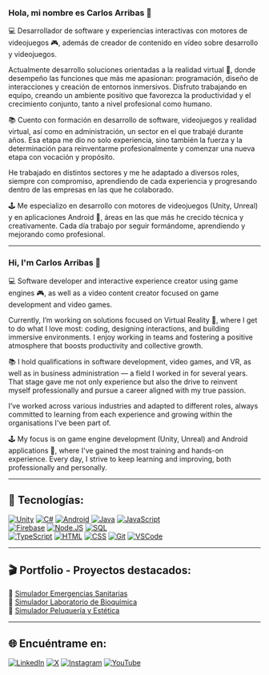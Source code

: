### Hola, mi nombre es Carlos Arribas 👋

💻 Desarrollador de software y experiencias interactivas con motores de videojuegos 🎮, además de creador de contenido en vídeo sobre desarrollo y videojuegos.

Actualmente desarrollo soluciones orientadas a la realidad virtual 🥽, donde desempeño las funciones que más me apasionan: programación, diseño de interacciones y creación de entornos inmersivos. Disfruto trabajando en equipo, creando un ambiente positivo que favorezca la productividad y el crecimiento conjunto, tanto a nivel profesional como humano.

📚 Cuento con formación en desarrollo de software, videojuegos y realidad virtual, así como en administración, un sector en el que trabajé durante años. Esa etapa me dio no solo experiencia, sino también la fuerza y la determinación para reinventarme profesionalmente y comenzar una nueva etapa con vocación y propósito.

He trabajado en distintos sectores y me he adaptado a diversos roles, siempre con compromiso, aprendiendo de cada experiencia y progresando dentro de las empresas en las que he colaborado.

🕹️ Me especializo en desarrollo con motores de videojuegos (Unity, Unreal) y en aplicaciones Android 📱, áreas en las que más he crecido técnica y creativamente. Cada día trabajo por seguir formándome, aprendiendo y mejorando como profesional.

---

### Hi, I'm Carlos Arribas 👋

💻 Software developer and interactive experience creator using game engines 🎮, as well as a video content creator focused on game development and video games.

Currently, I’m working on solutions focused on Virtual Reality 🥽, where I get to do what I love most: coding, designing interactions, and building immersive environments. I enjoy working in teams and fostering a positive atmosphere that boosts productivity and collective growth.

📚 I hold qualifications in software development, video games, and VR, as well as in business administration — a field I worked in for several years. That stage gave me not only experience but also the drive to reinvent myself professionally and pursue a career aligned with my true passion.

I’ve worked across various industries and adapted to different roles, always committed to learning from each experience and growing within the organisations I've been part of.

🕹️ My focus is on game engine development (Unity, Unreal) and Android applications 📱, where I've gained the most training and hands-on experience. Every day, I strive to keep learning and improving, both professionally and personally.

---

## 🚀 Tecnologías:
[![Unity](https://img.shields.io/badge/Unity-0077B5?style=for-the-badge&logoColor=white&labelColor=101010)]()
[![C#](https://img.shields.io/badge/CSharp-9445F8?style=for-the-badge&logoColor=white&labelColor=101010)]()
[![Android](https://img.shields.io/badge/Android-E4405F?style=for-the-badge&logoColor=white&labelColor=101010)]()
[![Java](https://img.shields.io/badge/Java-007396?style=for-the-badge&logoColor=white&labelColor=101010)]()
[![JavaScript](https://img.shields.io/badge/JavaScript-F7DF1E?style=for-the-badge&logoColor=white&labelColor=101010)]()
</br>
[![Firebase](https://img.shields.io/badge/Firebase-FFCA28?style=for-the-badge&logoColor=white&labelColor=101010)]()
[![Node.JS](https://img.shields.io/badge/Node.JS-339933?style=for-the-badge&logoColor=white&labelColor=101010)]()
[![SQL](https://img.shields.io/badge/SQL-4479A1?style=for-the-badge&logoColor=white&labelColor=101010)]()
</br>
[![TypeScript](https://img.shields.io/badge/TypeScript-007396?style=for-the-badge&logo=java&logoColor=white&labelColor=101010)]()
[![HTML](https://img.shields.io/badge/HTML-F7DF1E?style=for-the-badge&labelColor=101010)]()
[![CSS](https://img.shields.io/badge/CSS-1DA1F2?style=for-the-badge&labelColor=101010)]()
[![Git](https://img.shields.io/badge/Git-339933?style=for-the-badge&labelColor=101010)]()
[![VSCode](https://img.shields.io/badge/VSCode-0077B5?style=for-the-badge&logoColor=white&labelColor=101010)]()

---

## 🎬 Portfolio - Proyectos destacados:

🎥 [Simulador Emergencias Sanitarias](https://www.youtube.com/watch?v=pidI46RNh0k)  
🎥 [Simulador Laboratorio de Bioquímica](https://www.youtube.com/watch?v=xuhOttJNmEo)  
🎥 [Simulador Peluquería y Estética](https://www.youtube.com/watch?v=9wxmmJeQuvI)  

---

## 🌐 Encuéntrame en:

[![LinkedIn](https://img.shields.io/badge/LinkedIn-0077B5?style=for-the-badge&logo=linkedin&logoColor=white)](https://www.linkedin.com/in/carlos-arribas-%C3%A1lvarez-92bab6255/)
[![X](https://img.shields.io/badge/X-1DA1F2?style=for-the-badge&logo=x&logoColor=white)](https://twitter.com/Charlie2Secret)
[![Instagram](https://img.shields.io/badge/Instagram-E4405F?style=for-the-badge&logo=instagram&logoColor=white)](https://instagram.com/charlie2dev)
[![YouTube](https://img.shields.io/badge/YouTube-FF0000?style=for-the-badge&logo=youtube&logoColor=white)](https://www.youtube.com/@GameFrameDev)

